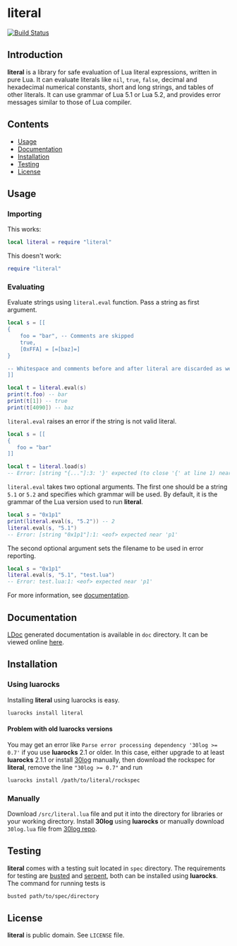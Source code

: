 # literal

[![Build Status](https://travis-ci.org/mpeterv/literal.png?branch=master)](https://travis-ci.org/mpeterv/literal)

## Introduction

__literal__ is a library for safe evaluation of Lua literal expressions, written in pure Lua. It can evaluate literals like `nil`, `true`, `false`, decimal and hexadecimal numerical constants, short and long strings, and tables of other literals. It can use grammar of Lua 5.1 or Lua 5.2, and provides error messages similar to those of Lua compiler. 

## Contents

* [Usage](#usage)
* [Documentation](#documentation)
* [Installation](#installation)
* [Testing](#testing)
* [License](#license)

## Usage

### Importing

This works:

```lua
local literal = require "literal"
```

This doesn't work:

```lua
require "literal"
```

### Evaluating

Evaluate strings using `literal.eval` function. Pass a string as first argument. 

```lua
local s = [[
{
	foo = "bar", -- Comments are skipped
	true,
	[0xFFA] = [=[baz]=]
}

-- Whitespace and comments before and after literal are discarded as well
]]

local t = literal.eval(s)
print(t.foo) -- bar
print(t[1]) -- true
print(t[4090]) -- baz
```

`literal.eval` raises an error if the string is not valid literal. 

```lua
local s = [[
{
   foo = "bar"
]]

local t = literal.load(s)
-- Error: [string "{..."]:3: '}' expected (to close '{' at line 1) near <eof>
```

`literal.eval` takes two optional arguments. The first one should be a string `5.1` or `5.2` and specifies which grammar will be used. By default, it is the grammar of the Lua version used to run __literal__. 

```lua
local s = "0x1p1"
print(literal.eval(s, "5.2")) -- 2
literal.eval(s, "5.1")
-- Error: [string "0x1p1"]:1: <eof> expected near 'p1'
```

The second optional argument sets the filename to be used in error reporting. 

```lua
local s = "0x1p1"
literal.eval(s, "5.1", "test.lua")
-- Error: test.lua:1: <eof> expected near 'p1'
```

For more information, see [documentation](#documentation). 

## Documentation

[LDoc](http://stevedonovan.github.io/ldoc/) generated documentation is available in `doc` directory. It can be viewed online [here](https://mpeterv.github.io/literal). 

## Installation

### Using luarocks

Installing __literal__ using luarocks is easy. 

```bash
luarocks install literal
```

#### Problem with old luarocks versions

You may get an error like `Parse error processing dependency '30log >= 0.7'` if you use __luarocks__ 2.1 or older. In this case, either upgrade to at least __luarocks__ 2.1.1 or install [30log](http://yonaba.github.io/30log/) manually, then download the rockspec for __literal__, remove the line `"30log >= 0.7"` and run

```bash
luarocks install /path/to/literal/rockspec
```

### Manually

Download `/src/literal.lua` file and put it into the directory for libraries or your working directory. Install __30log__ using __luarocks__ or manually download `30log.lua` file from [30log repo](https://github.com/Yonaba/30log). 

## Testing

__literal__ comes with a testing suit located in `spec` directory. The requirements for testing are [busted](http://olivinelabs.com/busted/) and [serpent](https://github.com/pkulchenko/serpent), both can be installed using __luarocks__. The command for running tests is

```bash
busted path/to/spec/directory
```

## License

__literal__ is public domain. See `LICENSE` file. 
